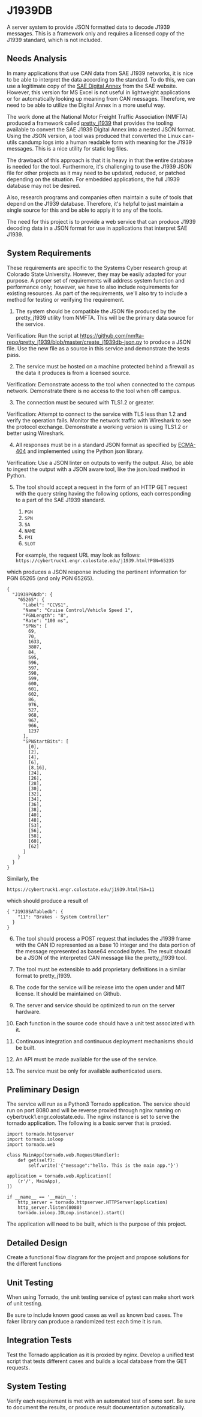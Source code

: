 # J1939DB
A server system to provide JSON formatted data to decode J1939 messages. This is a framework only and requires a licensed copy of the J1939 standard, which is not included.

## Needs Analysis
In many applications that use CAN data from SAE J1939 networks, it is nice to be able to interpret the data according to the standard. To do this, we can use a legitimate copy of the [SAE Digital Annex](https://www.sae.org/standards/content/j1939da_202001/) from the SAE website. However, this version for MS Excel is not useful in lightweight applications or for automatically looking up meaning from CAN messages. Therefore, we need to be able to utilize the Digital Annex in a more useful way.

The work done at the National Motor Freight Traffic Association (NMFTA) produced a framework called [pretty_j1939](https://github.com/nmfta-repo/pretty_j1939) that provides the tooling available to convert the SAE J1939 Digital Annex into a nested JSON format. Using the JSON version, a tool was produced that converted the Linux can-utils candump logs into a human readable form with meaning for the J1939 messages. This is a nice utility for static log files. 

The drawback of this approach is that it is heavy in that the entire database is needed for the tool. Furthermore, it's challenging to use the J1939 JSON file for other projects as it may need to be updated, reduced, or patched depending on the situation. For embedded applications, the full J1939 database may not be desired. 

Also, research programs and companies often maintain a suite of tools that depend on the J1939 database. Therefore, it's helpful to just maintain a single source for this and be able to apply it to any of the tools. 

The need for this project is to provide a web service that can produce J1939 decoding data in a JSON format for use in applications that interpret SAE J1939. 

## System Requirements

These requirements are specific to the Systems Cyber research group at Colorado State University. However, they may be easily adapted for your purpose. A proper set of requirements will address system function and performance only; however, we have to also include requirements for existing resources. As part of the requirements, we'll also try to include a method for testing or verifying the requirement.

1. The system should be compatible the JSON file produced by the pretty_j1939 utility from NMFTA. This will be the primary data source for the service.

Verification: Run the script at https://github.com/nmfta-repo/pretty_j1939/blob/master/create_j1939db-json.py to produce a JSON file. Use the new file as a source in this service and demonstrate the tests pass.

2. The service must be hosted on a machine protected behind a firewall as the data it produces is from a licensed source.

Verification: Demonstrate access to the tool when connected to the campus network. Demonstrate there is no access to the tool when off campus. 

3. The connection must be secured with TLS1.2 or greater. 

Verification: Attempt to connect to the service with TLS less than 1.2 and verify the operation fails. Monitor the network traffic with Wireshark to see the protocol exchange. Demonstrate a working version is using TLS1.2 or better using Wireshark.

4. All responses must be in a standard JSON format as specified by [ECMA-404](https://www.ecma-international.org/publications-and-standards/standards/ecma-404/) and implemented using the Python json library.

Verification: Use a JSON linter on outputs to verify the output. Also, be able to ingest the output with a JSON aware tool, like the json.load method in Python. 

5. The tool should accept a request in the form of an HTTP GET request with the query string having the following options, each corresponding to a part of the SAE J1939 standard. 
   1. `PGN`
   2. `SPN`
   3. `SA`
   4. `NAME`
   5. `FMI`
   6. `SLOT`

   For example, the request URL may look as follows: 
```https://cybertruck1.engr.colostate.edu/j1939.html?PGN=65235```

which produces a JSON response including the pertinent information for PGN 65265 (and only PGN 65265).

```
{
  "J1939PGNdb": {
    "65265": {
      "Label": "CCVS1",
      "Name": "Cruise Control/Vehicle Speed 1",
      "PGNLength": "8",
      "Rate": "100 ms",
      "SPNs": [
        69,
        70,
        1633,
        3807,
        84,
        595,
        596,
        597,
        598,
        599,
        600,
        601,
        602,
        86,
        976,
        527,
        968,
        967,
        966,
        1237
      ],
      "SPNStartBits": [
        [0],
        [2],
        [4],
        [6],
        [8,16],
        [24],
        [26],
        [28],
        [30],
        [32],
        [34],
        [36],
        [38],
        [40],
        [48],
        [53],
        [56],
        [58],
        [60],
        [62]
      ]
    }
  }
}
```

Similarly, the 

```https://cybertruck1.engr.colostate.edu/j1939.html?SA=11```


which should produce a result of
```
{ "J1939SATabledb": {
    "11": "Brakes - System Controller"
  }
}
```

6. The tool should process a POST request that includes the J1939 frame with the CAN ID represented as a base 10 integer and the data portion of the message represented as base64 encoded bytes. The result should be a JSON of the interpreted CAN message like the pretty_j1939 tool. 

7. The tool must be extensible to add proprietary definitions in a similar format to pretty_j1939.

8. The code for the service will be release into the open under and MIT license. It should be maintained on Github.

9. The server and service should be optimized to run on the server hardware.

10. Each function in the source code should have a unit test associated with it.

11. Continuous integration and continuous deployment mechanisms should be built. 

12. An API must be made available for the use of the service.

13. The service must be only for available authenticated users. 

## Preliminary Design
The service will run as a Python3 Tornado application. The service should run on port 8080 and will be reverse proxied through nginx running on cybertruck1.engr.colostate.edu. The nginx instance is set to serve the tornado application. The following is a basic server that is proxied. 

```
import tornado.httpserver
import tornado.ioloop
import tornado.web

class MainApp(tornado.web.RequestHandler):
    def get(self):
        self.write('{"message":"hello. This is the main app."}')

application = tornado.web.Application([
    (r'/', MainApp),
])

if __name__ == '__main__':
    http_server = tornado.httpserver.HTTPServer(application)
    http_server.listen(8080)
    tornado.ioloop.IOLoop.instance().start()
```

The application will need to be built, which is the purpose of this project.

## Detailed Design

Create a functional flow diagram for the project and propose solutions for the different functions

## Unit Testing

When using Tornado, the unit testing service of pytest can make short work of unit testing. 

Be sure to include known good cases as well as known bad cases. The faker library can produce a randomized test each time it is run. 

## Integration Tests

Test the Tornado application as it is proxied by nginx. Develop a unified test script that tests different cases and builds a local database from the GET requests. 

## System Testing
Verify each requirement is met with an automated test of some sort. Be sure to document the results, or produce result documentation automatically. 
